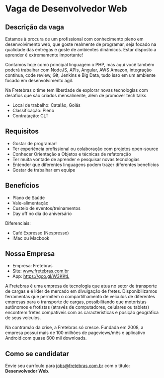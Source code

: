 # Vaga de Desenvolvedor Web

Descrição da vaga
-------------

Estamos à procura de um profissional com conhecimento pleno em desenvolvimento web, que goste realmente de programar, seja focado na qualidade das entregas e goste de ambientes dinâmicos. Estar disposto a aprender é extremamente importante!

Contamos hoje como principal linguagem o PHP, mas aqui você também poderá trabalhar com NodeJS, APIs, Angular, AWS Amazon, integração contínua, code review, Git, Jenkins e Big Data, tudo isso em um ambiente focado em desenvolvimento ágil.

Na Fretebras o time tem liberdade de explorar novas tecnologias com desafios que são criados mensalmente, além de promover tech talks.

- Local de trabalho: Catalão, Goiás
- Classificação: Pleno
- Contratação: CLT

Requisitos
-------------
- Gostar de programar!
- Ter experiência profissional ou colaboração com projetos open-source
- Conhecer Orientação a Objetos e técnicas de refatoração
- Ter muita vontade de aprender e pesquisar novas tecnologias
- Entender que diferentes linguagens podem trazer diferentes benefícios
- Gostar de trabalhar em equipe

Benefícios
-------------
- Plano de Saúde
- Vale-alimentação
- Custeio de eventos/treinamentos
- Day off no dia do aniversário

Diferenciais:

- Café Expresso (Nespresso)
- iMac ou Macbook

Nossa Empresa
-------------

- Empresa: Fretebras
- Site: www.fretebras.com.br
- App: https://goo.gl/W3KKtL

A Fretebras é uma empresa de tecnologia que atua no setor de transporte de cargas e é líder de mercado em divulgação de fretes. Disponibilizamos ferramentas que permitem o compartilhamento de veículos de diferentes empresas para o transporte de cargas, possibilitando que motoristas autônomos e frotistas (através de computadores, celulares ou tablets) encontrem fretes compatíveis com as características e posição geográfica de seus veículos.

Na contramão da crise, a Fretebras só cresce. Fundada em 2008, a empresa possui mais de 100 milhões de pageviews/mês e aplicativo Android com quase 600 mil downloads.

Como se candidatar
-------------

Envie seu currículo para jobs@fretebras.com.br com o título: **Desenvolvedor Web**.
